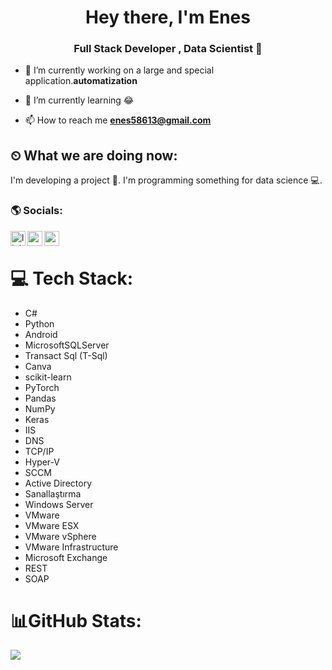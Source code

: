 <h1 align="center">Hey there, I'm Enes</h1>
<h3 align="center">Full Stack Developer , Data Scientist 🚀</h3>

- 🔭 I’m currently working on a large and special application.**automatization**

- 🌱 I’m currently learning 😂

- 📫 How to reach me **enes58613@gmail.com**

## ⏲ What we are doing now:
I'm developing a project 🚀.
I'm programming something for data science 💻.

### 🌎 Socials:

[<img align="left" alt="linkedin | LinkedIn" width="24px" src="https://raw.githubusercontent.com/peterthehan/peterthehan/master/assets/linkedin.svg" />][linkedin]
[<img align="left" height="24" width="24" src="https://cdn.jsdelivr.net/npm/simple-icons@v4/icons/instagram.svg" />][instagram]
[<img align="left" height="24" width="24" src="https://cdn.jsdelivr.net/npm/simple-icons@v4/icons/gmail.svg" />][gmail]
</br>
# 💻 Tech Stack:
- C#
- Python
- Android
- MicrosoftSQLServer
- Transact Sql (T-Sql)
- Canva
- scikit-learn
- PyTorch
- Pandas
- NumPy
- Keras
- IIS
- DNS
- TCP/IP
- Hyper-V
- SCCM
- Active Directory
- Sanallaştırma
- Windows Server
- VMware
- VMware ESX
- VMware vSphere
- VMware Infrastructure
- Microsoft Exchange
- REST
- SOAP



# 📊GitHub Stats:
![](https://github-readme-stats.vercel.app/api?username=enesgokdemir&theme=ayu-mirage&hide_border=false&include_all_commits=false&count_private=false)<br/>

[instagram]: https://www.instagram.com/enes.gokdemir
[linkedin]: https://www.linkedin.com/in/enes-gökdemir-a95360243/
[medium]: https://medium.com/@enes58613/
[gmail]: mailto:enes58613@gmail.com
